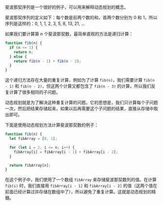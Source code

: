 斐波那契序列是一个很好的例子，可以用来解释动态规划的概念。

斐波那契序列的定义如下：每个数是前两个数的和，首两个数分别为 0 和 1，所以序列是这样的：0, 1, 1, 2, 3, 5, 8, 13, 21, ...

如果我们要计算第 n 个斐波那契数，最简单直观的方法是递归计算：

```javascript
function fib(n) {
  if (n <= 1) {
    return n;
  } else {
    return fib(n - 1) + fib(n - 2);
  }
}
```

这个递归方法存在大量的重复计算，例如为了计算 `fib(n)`，我们需要计算 `fib(n - 1)` 和 `fib(n - 2)`，但这两个计算又都包含了 `fib(n - 3)` 的计算，所以我们反复计算了很多相同的子问题。

动态规划就是为了解决这种重复计算的问题。它的思想是，我们只计算每个子问题一次，然后把结果存储起来，如果以后再需要这个子问题的结果，直接从存储中取出即可。

下面是使用动态规划方法计算斐波那契数的例子：

```javascript
function fib(n) {
  let fibArray = [0, 1];

  for (let i = 2; i <= n; i++) {
    fibArray[i] = fibArray[i - 1] + fibArray[i - 2];
  }

  return fibArray[n];
}
```

在这个例子中，我们使用了一个数组 `fibArray` 来存储斐波那契数列的值。在计算 `fib(i)` 时，我们直接用 `fibArray[i - 1]` 和 `fibArray[i - 2]` 的值（这两个值在前面已经计算过并存储在数组中了），所以避免了重复计算。这就是动态规划的精髓。
